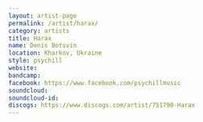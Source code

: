 ```yaml
---
layout: artist-page
permalink: /artist/harax/
category: artists
title: Harax
name: Denis Botsvin
location: Kharkov, Ukraine
style: psychill
website: 
bandcamp: 
facebook: https://www.facebook.com/psychillmusic
soundcloud: 
soundcloud-id: 
discogs: https://www.discogs.com/artist/751790-Harax
---
```

